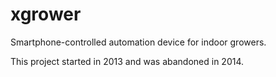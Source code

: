 # xgrower
Smartphone-controlled automation device for indoor growers.

This project started in 2013 and was abandoned in 2014.
